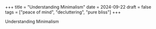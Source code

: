+++
title = "Understanding Minimalism"
date = 2024-09-22
draft = false
tags = ["peace of mind", "decluttering", "pure bliss"]
+++

Understanding Minimalism
